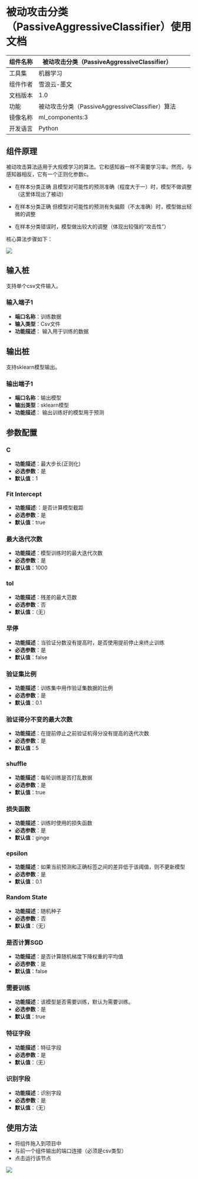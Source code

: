 # 被动攻击分类（PassiveAggressiveClassifier）使用文档
| 组件名称 |被动攻击分类（PassiveAggressiveClassifier）|  |  |
| --- | --- | --- | --- |
| 工具集 | 机器学习 |  |  |
| 组件作者 | 雪浪云-墨文 |  |  |
| 文档版本 | 1.0 |  |  |
| 功能 | 被动攻击分类（PassiveAggressiveClassifier）算法|  |  |
| 镜像名称 | ml_components:3 |  |  |
| 开发语言 | Python |  |  |

## 组件原理
被动攻击算法适用于大规模学习的算法。它和感知器一样不需要学习率。然而，与感知器相反，它有一个正则化参数c。

- 在样本分类正确 且模型对可能性的预测准确（程度大于一）时，模型不做调整（这里体现出了被动）

- 在样本分类正确 但模型对可能性的预测有失偏颇（不太准确）时，模型做出轻微的调整

- 在样本分类错误时，模型做出较大的调整（体现出较强的“攻击性”）

核心算法步骤如下：

![](./img/被动攻击分类1.png)
## 输入桩
支持单个csv文件输入。
### 输入端子1

- **端口名称**：训练数据
- **输入类型**：Csv文件
- **功能描述**： 输入用于训练的数据
## 输出桩
支持sklearn模型输出。
### 输出端子1

- **端口名称**：输出模型
- **输出类型**：sklearn模型
- **功能描述**： 输出训练好的模型用于预测
## 参数配置
### C

- **功能描述**：最大步长(正则化)
- **必选参数**：是
- **默认值**：1
### Fit Intercept

- **功能描述**:：是否计算模型截距
- **必选参数**：是
- **默认值**：true
### 最大迭代次数

- **功能描述**：模型训练时的最大迭代次数
- **必选参数**：是
- **默认值**：1000
### tol

- **功能描述**：残差的最大范数
- **必选参数**：否
- **默认值**：（无）
### 早停

- **功能描述**：当验证分数没有提高时，是否使用提前停止来终止训练
- **必选参数**：是
- **默认值**：false
### 验证集比例

- **功能描述**：训练集中用作验证集数据的比例
- **必选参数**：是
- **默认值**：0.1
### 验证得分不变的最大次数

- **功能描述**：在提前停止之前验证机得分没有提高的迭代次数
- **必选参数**：是
- **默认值**：5
### shuffle

- **功能描述**：每轮训练是否打乱数据
- **必选参数**：是
- **默认值**：true
### 损失函数

- **功能描述**：训练时使用的损失函数
- **必选参数**：是
- **默认值**：ginge
### epsilon

- **功能描述**：如果当前预测和正确标签之间的差异低于该阈值，则不更新模型
- **必选参数**：是
- **默认值**：0.1
### Random State

- **功能描述**：随机种子
- **必选参数**：否
- **默认值**：（无）
### 是否计算SGD

- **功能描述**：是否计算随机梯度下降权重的平均值
- **必选参数**：是
- **默认值**：false
### 需要训练

- **功能描述**：该模型是否需要训练，默认为需要训练。
- **必选参数**：是
- **默认值**：true
### 特征字段

- **功能描述**：特征字段
- **必选参数**：是
- **默认值**：（无）
### 识别字段

- **功能描述**：识别字段
- **必选参数**：是
- **默认值**：（无）
## 使用方法
- 将组件拖入到项目中
- 与前一个组件输出的端口连接（必须是csv类型）
- 点击运行该节点


![](./img/被动攻击分类2.png)



